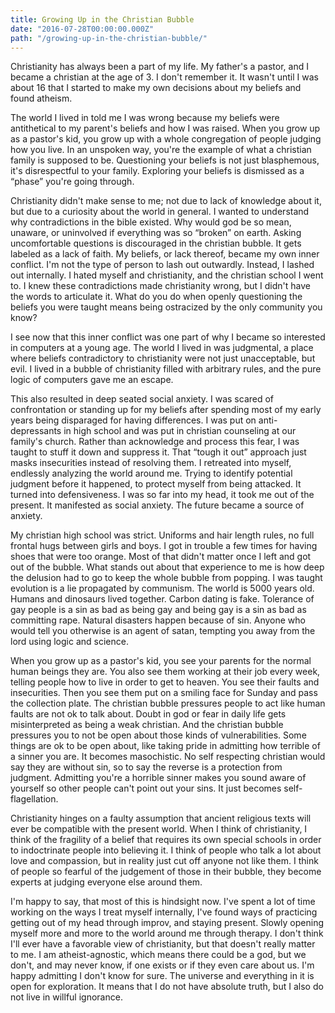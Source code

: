 ```yaml
---
title: Growing Up in the Christian Bubble
date: "2016-07-28T00:00:00.000Z"
path: "/growing-up-in-the-christian-bubble/"
---
```


Christianity has always been a part of my life. My father's a pastor, and I became a christian at the age of 3. I don't remember it. It wasn't until I was about 16 that I started to make my own decisions about my beliefs and found atheism.

The world I lived in told me I was wrong because my beliefs were antithetical to my parent's beliefs and how I was raised. When you grow up as a pastor's kid, you grow up with a whole congregation of people judging how you live. In an unspoken way, you're the example of what a christian family is supposed to be. Questioning your beliefs is not just blasphemous, it's disrespectful to your family. Exploring your beliefs is dismissed as a “phase” you're going through.

Christianity didn't make sense to me; not due to lack of knowledge about it, but due to a curiosity about the world in general. I wanted to understand why contradictions in the bible existed. Why would god be so mean, unaware, or uninvolved if everything was so “broken” on earth. Asking uncomfortable questions is discouraged in the christian bubble. It gets labeled as a lack of faith. My beliefs, or lack thereof, became my own inner conflict. I'm not the type of person to lash out outwardly. Instead, I lashed out internally. I hated myself and christianity, and the christian school I went to. I knew these contradictions made christianity wrong, but I didn't have the words to articulate it. What do you do when openly questioning the beliefs you were taught means being ostracized by the only community you know?

I see now that this inner conflict was one part of why I became so interested in computers at a young age. The world I lived in was judgmental, a place where beliefs contradictory to christianity were not just unacceptable, but evil. I lived in a bubble of christianity filled with arbitrary rules, and the pure logic of computers gave me an escape.

This also resulted in deep seated social anxiety. I was scared of confrontation or standing up for my beliefs after spending most of my early years being disparaged for having differences. I was put on anti-depressants in high school and was put in christian counseling at our family's church. Rather than acknowledge and process this fear, I was taught to stuff it down and suppress it. That “tough it out” approach just masks insecurities instead of resolving them. I retreated into myself, endlessly analyzing the world around me. Trying to identify potential judgment before it happened, to protect myself from being attacked. It turned into defensiveness. I was so far into my head, it took me out of the present. It manifested as social anxiety. The future became a source of anxiety.

My christian high school was strict. Uniforms and hair length rules, no full frontal hugs between girls and boys. I got in trouble a few times for having shoes that were too orange. Most of that didn't matter once I left and got out of the bubble. What stands out about that experience to me is how deep the delusion had to go to keep the whole bubble from popping. I was taught evolution is a lie propagated by communism. The world is 5000 years old. Humans and dinosaurs lived together. Carbon dating is fake. Tolerance of gay people is a sin as bad as being gay and being gay is a sin as bad as committing rape. Natural disasters happen because of sin. Anyone who would tell you otherwise is an agent of satan, tempting you away from the lord using logic and science.

When you grow up as a pastor's kid, you see your parents for the normal human beings they are. You also see them working at their job every week, telling people how to live in order to get to heaven. You see their faults and insecurities. Then you see them put on a smiling face for Sunday and pass the collection plate. The christian bubble pressures people to act like human faults are not ok to talk about. Doubt in god or fear in daily life gets misinterpreted as being a weak christian. And the christian bubble pressures you to not be open about those kinds of vulnerabilities. Some things are ok to be open about, like taking pride in admitting how terrible of a sinner you are. It becomes masochistic. No self respecting christian would say they are without sin, so to say the reverse is a protection from judgment. Admitting you're a horrible sinner makes you sound aware of yourself so other people can't point out your sins. It just becomes self-flagellation.

Christianity hinges on a faulty assumption that ancient religious texts will ever be compatible with the present world. When I think of christianity, I think of the fragility of a belief that requires its own special schools in order to indoctrinate people into believing it. I think of people who talk a lot about love and compassion, but in reality just cut off anyone not like them. I think of people so fearful of the judgement of those in their bubble, they become experts at judging everyone else around them.

I'm happy to say, that most of this is hindsight now. I've spent a lot of time working on the ways I treat myself internally, I've found ways of practicing getting out of my head through improv, and staying present. Slowly opening myself more and more to the world around me through therapy. I don't think I'll ever have a favorable view of christianity, but that doesn't really matter to me. I am atheist-agnostic, which means there could be a god, but we don't, and may never know, if one exists or if they even care about us. I'm happy admitting I don't know for sure. The universe and everything in it is open for exploration. It means that I do not have absolute truth, but I also do not live in willful ignorance.
